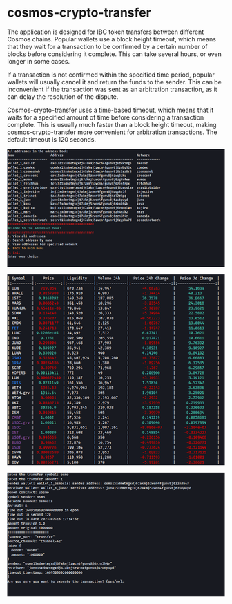 # cosmos-crypto-transfer
The application is designed for IBC token transfers between different Cosmos chains.
Popular wallets use a block height timeout, which means that they wait for a transaction to be confirmed by a certain number of blocks before considering it complete. This can take several hours, or even longer in some cases.

If a transaction is not confirmed within the specified time period, popular wallets will usually cancel it and return the funds to the sender. This can be inconvenient if the transaction was sent as an arbitration transaction, as it can delay the resolution of the dispute.

Cosmos-crypto-transfer uses a time-based timeout, which means that it waits for a specified amount of time before considering a transaction complete. This is usually much faster than a block height timeout, making cosmos-crypto-transfer more convenient for arbitration transactions. The default timeout is 120 seconds.

![book.png](screen%2Fbook.png)

![price.png](screen%2Fprice.png)

![action.png](screen%2Faction.png)